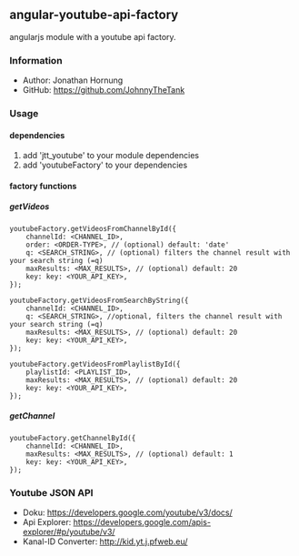 ## angular-youtube-api-factory
angularjs module with a youtube api factory.

### Information
* Author: Jonathan Hornung
* GitHub: https://github.com/JohnnyTheTank

### Usage

#### dependencies
1. add 'jtt_youtube' to your module dependencies
2. add 'youtubeFactory' to your dependencies

#### factory functions

##### getVideos

    youtubeFactory.getVideosFromChannelById({
        channelId: <CHANNEL_ID>,
        order: <ORDER-TYPE>, // (optional) default: 'date'
        q: <SEARCH_STRING>, // (optional) filters the channel result with your search string (=q)
        maxResults: <MAX_RESULTS>, // (optional) default: 20
        key: key: <YOUR_API_KEY>,
    });

    youtubeFactory.getVideosFromSearchByString({
        channelId: <CHANNEL_ID>,
        q: <SEARCH_STRING>, //optional, filters the channel result with your search string (=q)
        maxResults: <MAX_RESULTS>, // (optional) default: 20
        key: key: <YOUR_API_KEY>,
    });

    youtubeFactory.getVideosFromPlaylistById({
        playlistId: <PLAYLIST_ID>,
        maxResults: <MAX_RESULTS>, // (optional) default: 20
        key: key: <YOUR_API_KEY>,
    });


##### getChannel

    youtubeFactory.getChannelById({
        channelId: <CHANNEL_ID>,
        maxResults: <MAX_RESULTS>, // (optional) default: 1
        key: key: <YOUR_API_KEY>,
    });


### Youtube JSON API

* Doku: https://developers.google.com/youtube/v3/docs/
* Api Explorer: https://developers.google.com/apis-explorer/#p/youtube/v3/
* Kanal-ID Converter: http://kid.yt.j.pfweb.eu/
